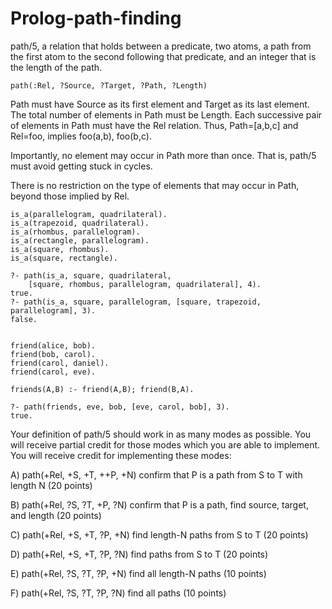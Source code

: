 # Prolog-path-finding

path/5, a relation that holds between a predicate,
two atoms, a path from the first atom to the second following that predicate,
and an integer that is the length of the path.

	path(:Rel, ?Source, ?Target, ?Path, ?Length)

Path must have Source as its first element and Target as its last element.
The total number of elements in Path must be Length. Each successive pair of
elements in Path must have the Rel relation. Thus, Path=[a,b,c] and Rel=foo,
implies foo(a,b), foo(b,c).

Importantly, no element may occur in Path more than once. That is, path/5 must
avoid getting stuck in cycles.

There is no restriction on the type of elements that may occur in Path, beyond
those implied by Rel.

	is_a(parallelogram, quadrilateral).
	is_a(trapezoid, quadrilateral).
	is_a(rhombus, parallelogram).
	is_a(rectangle, parallelogram).
	is_a(square, rhombus).
	is_a(square, rectangle).

	?- path(is_a, square, quadrilateral, 
		[square, rhombus, parallelogram, quadrilateral], 4).
	true.
	?- path(is_a, square, parallelogram, [square, trapezoid, parallelogram], 3).
	false.
	

	friend(alice, bob).
	friend(bob, carol).
	friend(carol, daniel).
	friend(carol, eve).
	
	friends(A,B) :- friend(A,B); friend(B,A).
	
	?- path(friends, eve, bob, [eve, carol, bob], 3).
	true.


Your definition of path/5 should work in as many modes as possible. You will
receive partial credit for those modes which you are able to implement.
You will receive credit for implementing these modes:

A) path(+Rel, +S, +T, ++P, +N)
	confirm that P is a path from S to T with length N (20 points)

B) path(+Rel, ?S, ?T, +P, ?N)
	confirm that P is a path, find source, target, and length (20 points)

C) path(+Rel, +S, +T, ?P, +N)
	find length-N paths from S to T (20 points)

D) path(+Rel, +S, +T, ?P, ?N)
	find paths from S to T (20 points)

E) path(+Rel, ?S, ?T, ?P, +N)
	find all length-N paths (10 points)

F) path(+Rel, ?S, ?T, ?P, ?N)
	find all paths (10 points)
